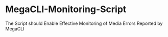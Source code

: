 # MegaCLI-Monitoring-Script
The Script should Enable Effective Monitoring of Media Errors Reported by MegaCLI
